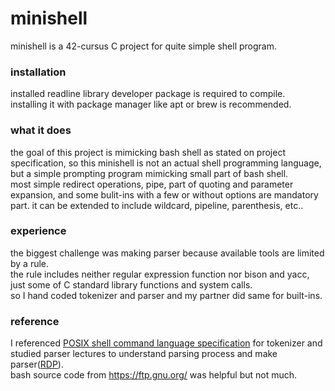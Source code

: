 # minishell


minishell is a 42-cursus C project for quite simple shell program.

### installation
installed readline library developer package is required to compile.  
installing it with package manager like apt or brew is recommended.


### what it does
the goal of this project is mimicking bash shell as stated on project specification, so this minishell is not an actual shell programming language, but a simple prompting program mimicking small part of bash shell.  
most simple redirect operations, pipe, part of quoting and parameter expansion, and some bulit-ins with a few or without options are mandatory part. it can be extended to include wildcard, pipeline, parenthesis, etc..


### experience
the biggest challenge was making parser because available tools are limited by a rule.  
the rule includes neither regular expression function nor bison and yacc, just some of C standard library functions and system calls.  
so I hand coded tokenizer and parser and my partner did same for built-ins. 


### reference
I referenced [POSIX shell command language specification](https://pubs.opengroup.org/onlinepubs/9699919799/utilities/V3_chap02.html) for tokenizer and studied parser lectures to understand parsing process and make parser([RDP](https://en.m.wikipedia.org/wiki/Recursive_descent_parser)).  
bash source code from https://ftp.gnu.org/ was helpful but not much. 

